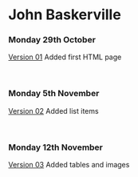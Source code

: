 # John Baskerville

### Monday 29th October 

[Version 01](https://meganturtlee.github.io/john_baskerville/baskerville1.html)
Added first HTML page

<br>

### Monday 5th November 

[Version 02](https://meganturtlee.github.io/john_baskerville/baskerville2.html)
Added list items

<br>

### Monday 12th November

[Version 03](https://meganturtlee.github.io/john_baskerville/baskerville3.html)
Added tables and images